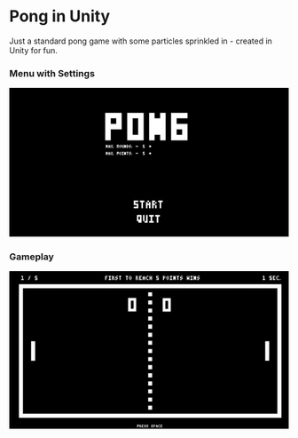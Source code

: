 # Pong in Unity

Just a standard pong game with some particles sprinkled in - created in Unity for fun.

### Menu with Settings
![Menu](./Preview/menu.png)


### Gameplay
![Gameplay](./Preview/gameplay.gif)